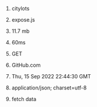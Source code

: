 1. citylots

2. expose.js

3. 11.7 mb

4. 60ms

5. GET

6. GitHub.com

7. Thu, 15 Sep 2022 22:44:30 GMT

8. application/json; charset=utf-8

9. fetch data